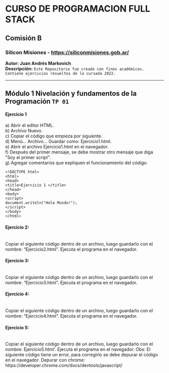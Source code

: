 # CURSO DE PROGRAMACION FULL STACK
## Comisión B
### Silicon Misiones - https://siliconmisiones.gob.ar/ 
**Autor: Juan Andrés Markovich**  
**Descripción:**  `Este Repositorio fue creado con fines académicos. Contiene ejercicios resueltos de la cursada 2022.`
___
## Módulo 1 Nivelación y fundamentos de la Programación `TP 01`  
#### Ejercicio 1
  
a) Abrir el editor HTML.  
b) Archivo Nuevo.  
c) Copiar el código que empieza por siguiente.  
d) Menú... Archivo... Guardar como: Ejercicio1.html.  
e) Abrir el archivo Ejercicio1.html en el navegador.  
f) Después del primer mensaje, se debe mostrar otro mensaje que diga "Soy el primer script".  
g) Agregar comentarios que expliquen el funcionamiento del código.  

```
<!DOCTYPE html>
<html>
<head>
<title>Ejercicio 1 </title>
</head>
<body>
<script>
document.writeln("Hola Mundo!");
</script>
</body>
</html>
```  
  

<h4>Ejercicio 2:</h4>
<br>Copiar el siguiente código dentro de un archivo, luego guardarlo con el nombre: “Ejercicio2.html”. Ejecuta el programa en el navegador.</br>
<h4>Ejercicio 3:</h4>
<br>Copiar el siguiente código dentro de un archivo, luego guardarlo con el nombre: “Ejercicio3.html”. Ejecuta el programa en el navegador.</br>
<h4>Ejercicio 4:</h4>
<br>Copiar el siguiente código dentro de un archivo, luego guardarlo con el nombre: “Ejercicio4.html”. Ejecuta el programa en el navegador.</br>
<h4>Ejercicio 5:</h4>
<br>Copiar el siguiente código dentro de un archivo, luego guardarlo con el nombre: Ejercicio5.html’. Ejecuta el programa en el navegador. Obs: El siguiente código tiene un error, para corregirlo se debe depurar el código en el navegador. Depurar con chrome: https://developer.chrome.com/docs/devtools/javascript/</br>
